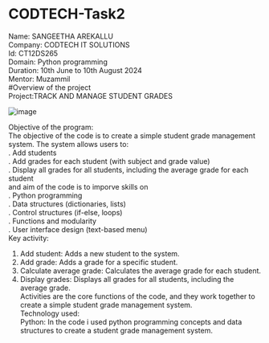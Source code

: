 # CODTECH-Task2
Name: SANGEETHA AREKALLU    
Company: CODTECH IT SOLUTIONS  
Id: CT12DS265  
Domain: Python programming  
Duration: 10th June to 10th August 2024  
Mentor: Muzammil   
#Overview of the project  
Project:TRACK AND MANAGE STUDENT GRADES   


![image](https://github.com/sangeethaarekallu/CODTECH-Task2/assets/172568858/7dd92fbd-b0be-4736-8a30-393ad83df235)    








  Objective of the program:  
  The objective of the code is to create a simple student grade management system. The system allows users to:  
  . Add students  
  . Add grades for each student (with subject and grade value)    
  . Display all grades for all students, including the average grade for each student   
and aim of the code is to imporve skills on   
. Python programming  
. Data structures (dictionaries, lists)   
. Control structures (if-else, loops)   
. Functions and modularity   
. User interface design (text-based menu)   
Key activity:  
1. Add student: Adds a new student to the system.  
2. Add grade: Adds a grade for a specific student.  
3. Calculate average grade: Calculates the average grade for each student.   
4. Display grades: Displays all grades for all students, including the average grade.  
Activities are the core functions of the code, and they work together to create a simple student grade management system.   
Technology used:  
Python:
In the code i used python programming concepts and data structures to create a student grade management system.




